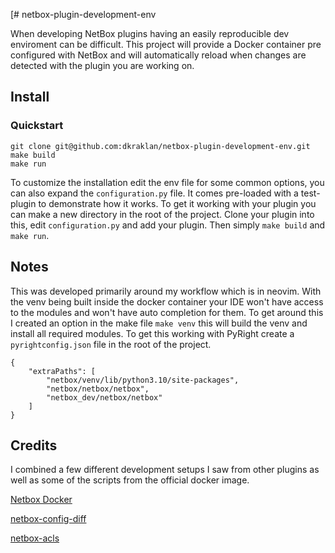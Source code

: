 [# netbox-plugin-development-env


When developing NetBox plugins having an easily reproducible dev enviroment can be difficult. This project will provide a Docker container pre configured with NetBox and will automatically reload when changes are detected with the plugin you are working on.

## Install

### Quickstart
```
git clone git@github.com:dkraklan/netbox-plugin-development-env.git
make build
make run
```

To customize the installation edit the env file for some common options, you can also expand the `configuration.py` file. It comes pre-loaded with a test-plugin to demonstrate how it works. To get it working with your plugin you can make a new directory in the root of the project. Clone your plugin into this, edit `configuration.py` and add your plugin. Then simply `make build` and `make run`.

## Notes

This was developed primarily around my workflow which is in neovim. With the venv being built inside the docker container your IDE won't have access to the modules and won't have auto completion for them. To get around this I created an option in the make file `make venv` this will build the venv and install all required modules. To get this working with PyRight create a `pyrightconfig.json` file in the root of the project.
```
{
    "extraPaths": [
        "netbox/venv/lib/python3.10/site-packages",
        "netbox/netbox/netbox",
        "netbox_dev/netbox/netbox"
    ]
}
```


## Credits
I combined a few different development setups I saw from other plugins as well as some of the scripts from the official docker image.

[Netbox Docker](https://github.com/netbox-community/netbox-docker)

[netbox-config-diff](https://github.com/miaow2/netbox-config-diff/tree/develop)

[netbox-acls](https://github.com/netbox-community/netbox-acls/)
